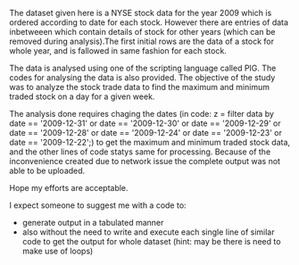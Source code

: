 The dataset given here is a NYSE stock data for the year 2009 which is ordered according to date for each stock. However there are entries of data inbetweeen which contain details of stock for other years (which can be removed during analysis).The first initial rows are the data of a stock for whole year, and is fallowed in same fashion for each stock.

The data is analysed using one of the scripting language called PIG.
The codes for analysing the data is also provided.
The objective of the study was to analyze the stock trade data to find the maximum and minimum traded stock on a day for a given week. 

The analysis done requires chaging the dates (in code: z = filter data by date == '2009-12-31' or date == '2009-12-30' or date == '2009-12-29' or date == '2009-12-28' or date == '2009-12-24' or date == '2009-12-23' or date == '2009-12-22';) to get the maximum and minimum traded stock data, and the other lines of code statys same for processing. Because of the inconvenience created due to network issue the complete output was not able to be uploaded. 

Hope my efforts are acceptable.

I expect someone to suggest me with a code to:

- generate output in a tabulated manner 
- also without the need to write and execute each single line of similar code to get the output for whole dataset 
(hint: may be there is need to make use of loops) 

